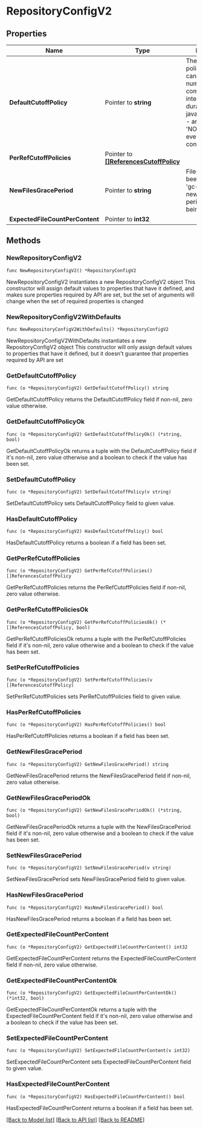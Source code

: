 # RepositoryConfigV2

## Properties

Name | Type | Description | Notes
------------ | ------------- | ------------- | -------------
**DefaultCutoffPolicy** | Pointer to **string** | The default cutoff policy. Policies can be one of: - number of commits as an integer value - a duration (see java.time.Duration) - an ISO instant - &#39;NONE&#39;, means everything&#39;s considered as live | [optional] 
**PerRefCutoffPolicies** | Pointer to [**[]ReferencesCutoffPolicy**](ReferencesCutoffPolicy.md) |  | [optional] 
**NewFilesGracePeriod** | Pointer to **string** | Files that have been created after &#39;gc-start-time - new-files-grace-period&#39; are not being deleted. | [optional] 
**ExpectedFileCountPerContent** | Pointer to **int32** |  | [optional] 

## Methods

### NewRepositoryConfigV2

`func NewRepositoryConfigV2() *RepositoryConfigV2`

NewRepositoryConfigV2 instantiates a new RepositoryConfigV2 object
This constructor will assign default values to properties that have it defined,
and makes sure properties required by API are set, but the set of arguments
will change when the set of required properties is changed

### NewRepositoryConfigV2WithDefaults

`func NewRepositoryConfigV2WithDefaults() *RepositoryConfigV2`

NewRepositoryConfigV2WithDefaults instantiates a new RepositoryConfigV2 object
This constructor will only assign default values to properties that have it defined,
but it doesn't guarantee that properties required by API are set

### GetDefaultCutoffPolicy

`func (o *RepositoryConfigV2) GetDefaultCutoffPolicy() string`

GetDefaultCutoffPolicy returns the DefaultCutoffPolicy field if non-nil, zero value otherwise.

### GetDefaultCutoffPolicyOk

`func (o *RepositoryConfigV2) GetDefaultCutoffPolicyOk() (*string, bool)`

GetDefaultCutoffPolicyOk returns a tuple with the DefaultCutoffPolicy field if it's non-nil, zero value otherwise
and a boolean to check if the value has been set.

### SetDefaultCutoffPolicy

`func (o *RepositoryConfigV2) SetDefaultCutoffPolicy(v string)`

SetDefaultCutoffPolicy sets DefaultCutoffPolicy field to given value.

### HasDefaultCutoffPolicy

`func (o *RepositoryConfigV2) HasDefaultCutoffPolicy() bool`

HasDefaultCutoffPolicy returns a boolean if a field has been set.

### GetPerRefCutoffPolicies

`func (o *RepositoryConfigV2) GetPerRefCutoffPolicies() []ReferencesCutoffPolicy`

GetPerRefCutoffPolicies returns the PerRefCutoffPolicies field if non-nil, zero value otherwise.

### GetPerRefCutoffPoliciesOk

`func (o *RepositoryConfigV2) GetPerRefCutoffPoliciesOk() (*[]ReferencesCutoffPolicy, bool)`

GetPerRefCutoffPoliciesOk returns a tuple with the PerRefCutoffPolicies field if it's non-nil, zero value otherwise
and a boolean to check if the value has been set.

### SetPerRefCutoffPolicies

`func (o *RepositoryConfigV2) SetPerRefCutoffPolicies(v []ReferencesCutoffPolicy)`

SetPerRefCutoffPolicies sets PerRefCutoffPolicies field to given value.

### HasPerRefCutoffPolicies

`func (o *RepositoryConfigV2) HasPerRefCutoffPolicies() bool`

HasPerRefCutoffPolicies returns a boolean if a field has been set.

### GetNewFilesGracePeriod

`func (o *RepositoryConfigV2) GetNewFilesGracePeriod() string`

GetNewFilesGracePeriod returns the NewFilesGracePeriod field if non-nil, zero value otherwise.

### GetNewFilesGracePeriodOk

`func (o *RepositoryConfigV2) GetNewFilesGracePeriodOk() (*string, bool)`

GetNewFilesGracePeriodOk returns a tuple with the NewFilesGracePeriod field if it's non-nil, zero value otherwise
and a boolean to check if the value has been set.

### SetNewFilesGracePeriod

`func (o *RepositoryConfigV2) SetNewFilesGracePeriod(v string)`

SetNewFilesGracePeriod sets NewFilesGracePeriod field to given value.

### HasNewFilesGracePeriod

`func (o *RepositoryConfigV2) HasNewFilesGracePeriod() bool`

HasNewFilesGracePeriod returns a boolean if a field has been set.

### GetExpectedFileCountPerContent

`func (o *RepositoryConfigV2) GetExpectedFileCountPerContent() int32`

GetExpectedFileCountPerContent returns the ExpectedFileCountPerContent field if non-nil, zero value otherwise.

### GetExpectedFileCountPerContentOk

`func (o *RepositoryConfigV2) GetExpectedFileCountPerContentOk() (*int32, bool)`

GetExpectedFileCountPerContentOk returns a tuple with the ExpectedFileCountPerContent field if it's non-nil, zero value otherwise
and a boolean to check if the value has been set.

### SetExpectedFileCountPerContent

`func (o *RepositoryConfigV2) SetExpectedFileCountPerContent(v int32)`

SetExpectedFileCountPerContent sets ExpectedFileCountPerContent field to given value.

### HasExpectedFileCountPerContent

`func (o *RepositoryConfigV2) HasExpectedFileCountPerContent() bool`

HasExpectedFileCountPerContent returns a boolean if a field has been set.


[[Back to Model list]](../README.md#documentation-for-models) [[Back to API list]](../README.md#documentation-for-api-endpoints) [[Back to README]](../README.md)


